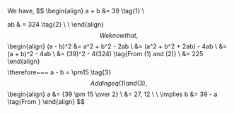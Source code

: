We have,
$$
\begin{align}
a + b &= 39 \tag{1} \\

ab & = 324 \tag{2} \\ \\
\end{align}
$$
We know that,
$$
\begin{align}
(a - b)^2 &= a^2 + b^2 - 2ab \\
&= (a^2 + b^2 + 2ab) - 4ab \\
&= (a + b)^2 - 4ab \\
&= (39)^2 - 4(324) \tag{From (1) and (2)} \\
&= 225
\end{align}
$$
$$
\therefore~~~ a - b = \pm15 \tag{3}
$$
Adding eq (1) and (3),
$$
\begin{align}
a &= {39 \pm 15 \over 2} \\
&= 27, 12 \\
\\
\implies b &= 39 - a \tag{From }
\end{align}
$$